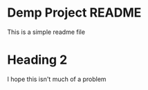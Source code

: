 # Demp Project README

This is a simple readme file

# Heading 2

I hope this isn't much of a problem
